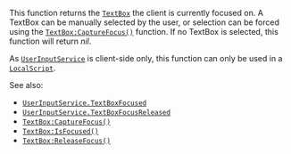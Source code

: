 This function returns the [`TextBox`](https://create.roblox.com/docs/reference/engine/classes/TextBox) the client is currently focused
on. A TextBox can be manually selected by the user, or selection can be
forced using the [`TextBox:CaptureFocus()`](https://create.roblox.com/docs/reference/engine/classes/TextBox#CaptureFocus) function. If no TextBox is
selected, this function will return *nil*.

As [`UserInputService`](https://create.roblox.com/docs/reference/engine/classes/UserInputService) is client-side only, this function can only be
used in a [`LocalScript`](https://create.roblox.com/docs/reference/engine/classes/LocalScript).

See also:

- [`UserInputService.TextBoxFocused`](https://create.roblox.com/docs/reference/engine/classes/UserInputService#TextBoxFocused)
- [`UserInputService.TextBoxFocusReleased`](https://create.roblox.com/docs/reference/engine/classes/UserInputService#TextBoxFocusReleased)
- [`TextBox:CaptureFocus()`](https://create.roblox.com/docs/reference/engine/classes/TextBox#CaptureFocus)
- [`TextBox:IsFocused()`](https://create.roblox.com/docs/reference/engine/classes/TextBox#IsFocused)
- [`TextBox:ReleaseFocus()`](https://create.roblox.com/docs/reference/engine/classes/TextBox#ReleaseFocus)